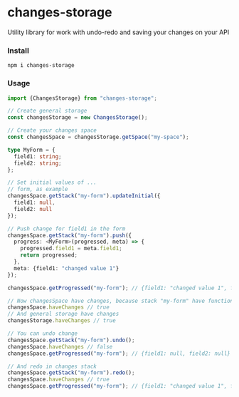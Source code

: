 # changes-storage
Utility library for work with undo-redo and saving your changes on your API


### Install
```npm i changes-storage```

### Usage
```ts
import {ChangesStorage} from "changes-storage";

// Create general storage
const changesStorage = new ChangesStorage();

// Create your changes space
const changesSpace = changesStorage.getSpace("my-space");

type MyForm = {
  field1: string;
  field2: string;
};

// Set initial values of ...
// form, as example
changesSpace.getStack("my-form").updateInitial({
  field1: null,
  field2: null
});

// Push change for field1 in the form
changesSpace.getStack("my-form").push({
  progress: <MyForm>(progressed, meta) => {
    progressed.field1 = meta.field1;
    return progressed;
  },
  meta: {field1: "changed value 1"}
});

changesSpace.getProgressed("my-form"); // {field1: "changed value 1", field2: null}

// Now changesSpace have changes, because stack "my-form" have functions, which create a result that differs from the initial value
changesSpace.haveChanges // true
// And general storage have changes
changesStorage.haveChanges // true

// You can undo change
changesSpace.getStack("my-form").undo();
changesSpace.haveChanges // false
changesSpace.getProgressed("my-form"); // {field1: null, field2: null}

// And redo in changes stack
changesSpace.getStack("my-form").redo();
changesSpace.haveChanges // true
changesSpace.getProgressed("my-form"); // {field1: "changed value 1", field2: null}

```